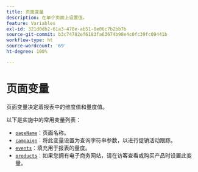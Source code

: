 ```yaml
---
title: 页面变量
description: 在单个页面上设置值。
feature: Variables
exl-id: 321d0db2-61a3-478e-ab51-8e06c7b2bb7b
source-git-commit: b3c74782ef6183fa63674b98e4c0fc39fc09441b
workflow-type: ht
source-wordcount: '69'
ht-degree: 100%

---
```


# 页面变量

页面变量决定着报表中的维度值和量度值。

以下是实施中的常用变量列表：

* [`pageName`](pagename.md)：页面名称。
* [`campaign`](campaign.md)：将此变量设置为查询字符串参数，以进行促销活动跟踪。
* [`events`](events/events-overview.md)：填充用于报表的量度。
* [`products`](products.md)：如果您拥有电子商务网站，请在访客查看或购买产品时设置此变量。
